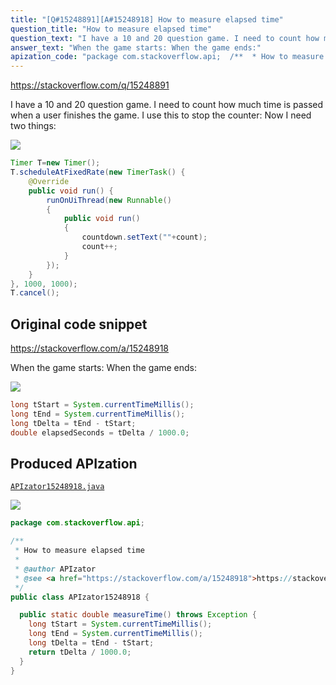```yaml
---
title: "[Q#15248891][A#15248918] How to measure elapsed time"
question_title: "How to measure elapsed time"
question_text: "I have a 10 and 20 question game. I need to count how much time is passed when a user finishes the game. I use this to stop the counter: Now I need two things:"
answer_text: "When the game starts: When the game ends:"
apization_code: "package com.stackoverflow.api;  /**  * How to measure elapsed time  *  * @author APIzator  * @see <a href=\"https://stackoverflow.com/a/15248918\">https://stackoverflow.com/a/15248918</a>  */ public class APIzator15248918 {    public static double measureTime() throws Exception {     long tStart = System.currentTimeMillis();     long tEnd = System.currentTimeMillis();     long tDelta = tEnd - tStart;     return tDelta / 1000.0;   } }"
---
```


https://stackoverflow.com/q/15248891

I have a 10 and 20 question game. I need to count how much time is passed when a user finishes the game.
I use this to stop the counter:
Now I need two things:


<div class="code-logo"><img src="/stackoverflow.png" /></div>

```java
Timer T=new Timer();
T.scheduleAtFixedRate(new TimerTask() {         
    @Override
    public void run() {
        runOnUiThread(new Runnable()
        {                
            public void run()
            {
                countdown.setText(""+count);
                count++;                
            }
        });
    }
}, 1000, 1000);
T.cancel();
```


## Original code snippet

https://stackoverflow.com/a/15248918

When the game starts:
When the game ends:

<div class="code-logo"><img src="/stackoverflow.png" /></div>

```java
long tStart = System.currentTimeMillis();
long tEnd = System.currentTimeMillis();
long tDelta = tEnd - tStart;
double elapsedSeconds = tDelta / 1000.0;
```

## Produced APIzation

[`APIzator15248918.java`](https://github.com/pasqualesalza/apization-temp/raw/main/data/search/APIzator15248918.java)

<div class="code-logo"><img src="/apizator.png" /></div>

```java
package com.stackoverflow.api;

/**
 * How to measure elapsed time
 *
 * @author APIzator
 * @see <a href="https://stackoverflow.com/a/15248918">https://stackoverflow.com/a/15248918</a>
 */
public class APIzator15248918 {

  public static double measureTime() throws Exception {
    long tStart = System.currentTimeMillis();
    long tEnd = System.currentTimeMillis();
    long tDelta = tEnd - tStart;
    return tDelta / 1000.0;
  }
}

```